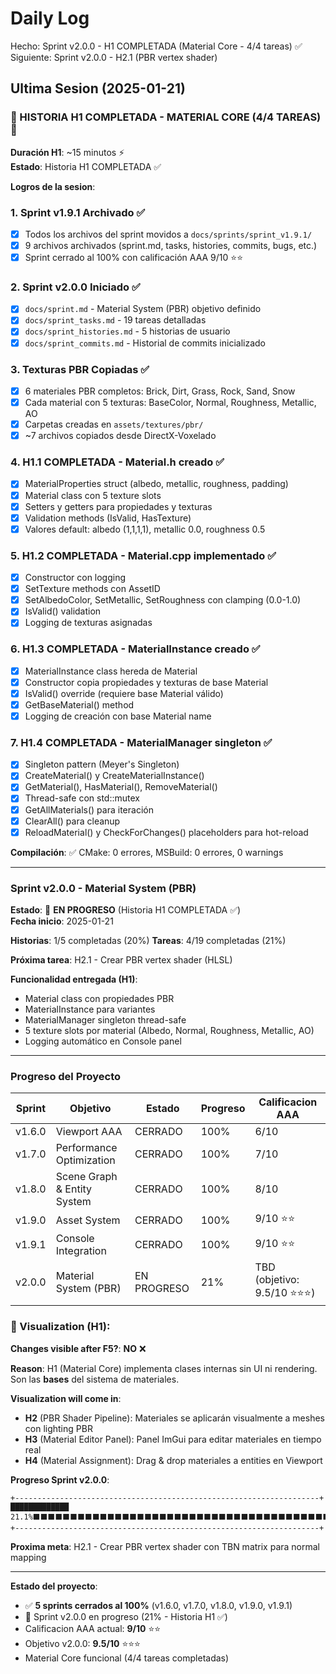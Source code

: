 ﻿# Daily Log

Hecho: Sprint v2.0.0 - H1 COMPLETADA (Material Core - 4/4 tareas) ✅
Siguiente: Sprint v2.0.0 - H2.1 (PBR vertex shader)

## Ultima Sesion (2025-01-21)

### 🎉 HISTORIA H1 COMPLETADA - MATERIAL CORE (4/4 TAREAS) 🎉

**Duración H1**: ~15 minutos ⚡  
**Estado**: Historia H1 COMPLETADA ✅

**Logros de la sesion**:

### 1. **Sprint v1.9.1 Archivado** ✅
   - [x] Todos los archivos del sprint movidos a `docs/sprints/sprint_v1.9.1/`
   - [x] 9 archivos archivados (sprint.md, tasks, histories, commits, bugs, etc.)
   - [x] Sprint cerrado al 100% con calificación AAA 9/10 ⭐⭐

### 2. **Sprint v2.0.0 Iniciado** ✅
   - [x] `docs/sprint.md` - Material System (PBR) objetivo definido
   - [x] `docs/sprint_tasks.md` - 19 tareas detalladas
   - [x] `docs/sprint_histories.md` - 5 historias de usuario
   - [x] `docs/sprint_commits.md` - Historial de commits inicializado

### 3. **Texturas PBR Copiadas** ✅
   - [x] 6 materiales PBR completos: Brick, Dirt, Grass, Rock, Sand, Snow
   - [x] Cada material con 5 texturas: BaseColor, Normal, Roughness, Metallic, AO
   - [x] Carpetas creadas en `assets/textures/pbr/`
   - [x] ~7 archivos copiados desde DirectX-Voxelado

### 4. **H1.1 COMPLETADA** - Material.h creado ✅
   - [x] MaterialProperties struct (albedo, metallic, roughness, padding)
   - [x] Material class con 5 texture slots
   - [x] Setters y getters para propiedades y texturas
   - [x] Validation methods (IsValid, HasTexture)
   - [x] Valores default: albedo (1,1,1,1), metallic 0.0, roughness 0.5

### 5. **H1.2 COMPLETADA** - Material.cpp implementado ✅
   - [x] Constructor con logging
   - [x] SetTexture methods con AssetID
   - [x] SetAlbedoColor, SetMetallic, SetRoughness con clamping (0.0-1.0)
   - [x] IsValid() validation
   - [x] Logging de texturas asignadas

### 6. **H1.3 COMPLETADA** - MaterialInstance creado ✅
   - [x] MaterialInstance class hereda de Material
   - [x] Constructor copia propiedades y texturas de base Material
   - [x] IsValid() override (requiere base Material válido)
   - [x] GetBaseMaterial() method
   - [x] Logging de creación con base Material name

### 7. **H1.4 COMPLETADA** - MaterialManager singleton ✅
   - [x] Singleton pattern (Meyer's Singleton)
   - [x] CreateMaterial() y CreateMaterialInstance()
   - [x] GetMaterial(), HasMaterial(), RemoveMaterial()
   - [x] Thread-safe con std::mutex
   - [x] GetAllMaterials() para iteración
   - [x] ClearAll() para cleanup
   - [x] ReloadMaterial() y CheckForChanges() placeholders para hot-reload

**Compilación**: ✅ CMake: 0 errores, MSBuild: 0 errores, 0 warnings

---

### Sprint v2.0.0 - Material System (PBR)

**Estado**: 🚀 **EN PROGRESO** (Historia H1 COMPLETADA ✅)  
**Fecha inicio**: 2025-01-21  

**Historias**: 1/5 completadas (20%)
**Tareas**: 4/19 completadas (21%)

**Próxima tarea**: H2.1 - Crear PBR vertex shader (HLSL)

**Funcionalidad entregada (H1)**:
- Material class con propiedades PBR
- MaterialInstance para variantes
- MaterialManager singleton thread-safe
- 5 texture slots por material (Albedo, Normal, Roughness, Metallic, AO)
- Logging automático en Console panel

---

### Progreso del Proyecto

| Sprint | Objetivo | Estado | Progreso | Calificacion AAA |
|--------|----------|--------|----------|------------------|
| v1.6.0 | Viewport AAA | CERRADO | 100% | 6/10 |
| v1.7.0 | Performance Optimization | CERRADO | 100% | 7/10 |
| v1.8.0 | Scene Graph & Entity System | CERRADO | 100% | 8/10 |
| v1.9.0 | Asset System | CERRADO | 100% | 9/10 ⭐⭐ |
| v1.9.1 | Console Integration | CERRADO | 100% | 9/10 ⭐⭐ |
| v2.0.0 | Material System (PBR) | EN PROGRESO | 21% | TBD (objetivo: 9.5/10 ⭐⭐⭐) |

### 🎨 Visualization (H1):

**Changes visible after F5?**: **NO** ❌

**Reason**: H1 (Material Core) implementa clases internas sin UI ni rendering. Son las **bases** del sistema de materiales.

**Visualization will come in**: 
- **H2** (PBR Shader Pipeline): Materiales se aplicarán visualmente a meshes con lighting PBR
- **H3** (Material Editor Panel): Panel ImGui para editar materiales en tiempo real
- **H4** (Material Assignment): Drag & drop materiales a entities en Viewport

**Progreso Sprint v2.0.0**:
```
+--------------------------------------------------------------------+
█████████████ 21.1%⬛⬛⬛⬛⬛⬛⬛⬛⬛⬛⬛⬛⬛⬛⬛⬛⬛⬛⬛⬛⬛⬛⬛⬛⬛⬛⬛⬛⬛⬛⬛⬛⬛⬛⬛⬛⬛⬛⬛⬛⬛⬛⬛⬛⬛⬛⬛⬛⬛⬛⬛⬛⬛⬛⬛
+--------------------------------------------------------------------+
```

**Proxima meta**: H2.1 - Crear PBR vertex shader con TBN matrix para normal mapping

---

**Estado del proyecto**: 
- ✅ **5 sprints cerrados al 100%** (v1.6.0, v1.7.0, v1.8.0, v1.9.0, v1.9.1)
- 🚀 Sprint v2.0.0 en progreso (21% - Historia H1 ✅)
- Calificacion AAA actual: **9/10** ⭐⭐
- Objetivo v2.0.0: **9.5/10** ⭐⭐⭐
- Material Core funcional (4/4 tareas completadas)


